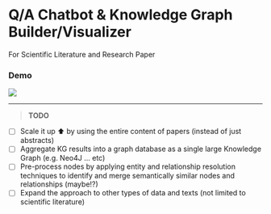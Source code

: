 # Q/A Chatbot & Knowledge Graph Builder/Visualizer

For Scientific Literature and Research Paper


### Demo


![](https://github.com/iamaziz/paperQA_KG/blob/main/assets/demo_2023-04-22%2001.04.31.gif)


<hr>

> **TODO**

- [ ] Scale it up ⬆️ by using the entire content of papers (instead of just abstracts)
- [ ] Aggregate KG results into a graph database as a single large Knowledge Graph (e.g. Neo4J ... etc)
- [ ] Pre-process nodes by applying entity and relationship resolution techniques to identify and merge semantically similar nodes and relationships (maybe!?)
- [ ] Expand the approach to other types of data and texts (not limited to scientific literature)
